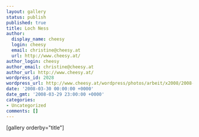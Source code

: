```yaml
---
layout: gallery
status: publish
published: true
title: Loch Ness
author:
  display_name: cheesy
  login: cheesy
  email: christine@cheesy.at
  url: http://www.cheesy.at/
author_login: cheesy
author_email: christine@cheesy.at
author_url: http://www.cheesy.at/
wordpress_id: 2028
wordpress_url: http://www.cheesy.at/wordpress/photos/arbeit/x2008/2008-03/2008-03-30/
date: '2008-03-30 00:00:00 +0000'
date_gmt: '2008-03-29 23:00:00 +0000'
categories:
- Uncategorized
comments: []
---
```

[gallery orderby="title"]
